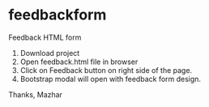 # feedbackform
Feedback HTML form 

1. Download project
2. Open feedback.html file in browser
3. Click on Feedback button on right side of the page.
4. Bootstrap modal will open with feedback form design.


Thanks,
Mazhar
